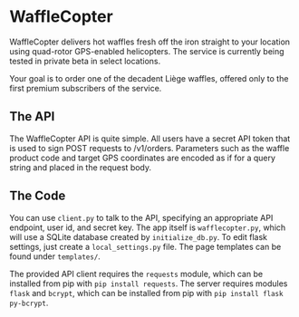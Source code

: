 # WaffleCopter

WaffleCopter delivers hot waffles fresh off the iron straight to your location
using quad-rotor GPS-enabled helicopters. The service is currently being tested
in private beta in select locations.

Your goal is to order one of the decadent Liège waffles, offered only to the
first premium subscribers of the service.

## The API

The WaffleCopter API is quite simple. All users have a secret API token that is
used to sign POST requests to /v1/orders. Parameters such as the waffle product
code and target GPS coordinates are encoded as if for a query string and placed
in the request body.

## The Code

You can use `client.py` to talk to the API, specifying an appropriate API
endpoint, user id, and secret key. The app itself is `wafflecopter.py`, which
will use a SQLite database created by `initialize_db.py`. To edit flask
settings, just create a `local_settings.py` file. The page templates can be
found under `templates/`.

The provided API client requires the `requests` module, which can be installed
from pip with `pip install requests`. The server requires modules `flask` and
`bcrypt`, which can be installed from pip with `pip install flask py-bcrypt`.
